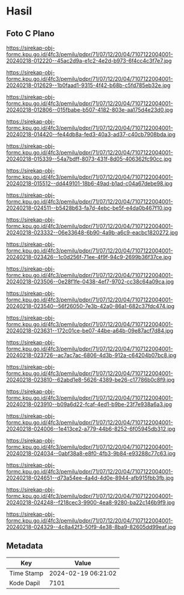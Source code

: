 # Hasil

## Foto C Plano

https://sirekap-obj-formc.kpu.go.id/4fc3/pemilu/pdpr/71/07/12/20/04/7107122004001-20240218-012220--45ac2d9a-e1c2-4e2d-b973-6f4cc4c3f7e7.jpg

https://sirekap-obj-formc.kpu.go.id/4fc3/pemilu/pdpr/71/07/12/20/04/7107122004001-20240218-012629--1b0faad1-9315-4f42-b68b-c5fd785eb32e.jpg

https://sirekap-obj-formc.kpu.go.id/4fc3/pemilu/pdpr/71/07/12/20/04/7107122004001-20240218-012806--015fbabe-b507-4182-803e-aa175d4e23d0.jpg

https://sirekap-obj-formc.kpu.go.id/4fc3/pemilu/pdpr/71/07/12/20/04/7107122004001-20240218-014420--fe44db8a-fed3-40a3-ad37-c40cb7908bda.jpg

https://sirekap-obj-formc.kpu.go.id/4fc3/pemilu/pdpr/71/07/12/20/04/7107122004001-20240218-015339--54a7bdff-8073-431f-8d05-406362fc90cc.jpg

https://sirekap-obj-formc.kpu.go.id/4fc3/pemilu/pdpr/71/07/12/20/04/7107122004001-20240218-015512--dd449101-18b6-49ad-b1ad-c04a67debe98.jpg

https://sirekap-obj-formc.kpu.go.id/4fc3/pemilu/pdpr/71/07/12/20/04/7107122004001-20240218-024511--b5428b63-fa7d-4ebc-be5f-e4da0b467f10.jpg

https://sirekap-obj-formc.kpu.go.id/4fc3/pemilu/pdpr/71/07/12/20/04/7107122004001-20240218-023332--06e33648-6b90-4a9b-a6c9-eacbc1820272.jpg

https://sirekap-obj-formc.kpu.go.id/4fc3/pemilu/pdpr/71/07/12/20/04/7107122004001-20240218-023426--1c0d256f-71ee-4f9f-94c9-2699b36f37ce.jpg

https://sirekap-obj-formc.kpu.go.id/4fc3/pemilu/pdpr/71/07/12/20/04/7107122004001-20240218-023506--0e28f1fe-0438-4ef7-9702-cc38c64a09ca.jpg

https://sirekap-obj-formc.kpu.go.id/4fc3/pemilu/pdpr/71/07/12/20/04/7107122004001-20240218-023540--56f26050-7e3b-42a0-86a1-682c37fdc474.jpg

https://sirekap-obj-formc.kpu.go.id/4fc3/pemilu/pdpr/71/07/12/20/04/7107122004001-20240218-023631--172c01ce-be07-44be-a64b-09e87acf7d84.jpg

https://sirekap-obj-formc.kpu.go.id/4fc3/pemilu/pdpr/71/07/12/20/04/7107122004001-20240218-023726--ac7ac7ac-6806-4d3b-912a-c64204b07bc8.jpg

https://sirekap-obj-formc.kpu.go.id/4fc3/pemilu/pdpr/71/07/12/20/04/7107122004001-20240218-023810--62abd1e8-5626-4389-be26-c17786b0c8f9.jpg

https://sirekap-obj-formc.kpu.go.id/4fc3/pemilu/pdpr/71/07/12/20/04/7107122004001-20240218-023910--b09a6d22-fcaf-4ed1-b9be-23f7e938a6a3.jpg

https://sirekap-obj-formc.kpu.go.id/4fc3/pemilu/pdpr/71/07/12/20/04/7107122004001-20240218-024006--1e413ce2-a779-44b6-8252-6f05945db312.jpg

https://sirekap-obj-formc.kpu.go.id/4fc3/pemilu/pdpr/71/07/12/20/04/7107122004001-20240218-024034--0abf38a8-e8f0-4fb3-9b84-e93288c77c63.jpg

https://sirekap-obj-formc.kpu.go.id/4fc3/pemilu/pdpr/71/07/12/20/04/7107122004001-20240218-024651--d73a54ee-4a4d-4d0e-8944-afb915fbb3fb.jpg

https://sirekap-obj-formc.kpu.go.id/4fc3/pemilu/pdpr/71/07/12/20/04/7107122004001-20240218-024248--f218cec3-9900-4ea8-9280-ba22c146b9f9.jpg

https://sirekap-obj-formc.kpu.go.id/4fc3/pemilu/pdpr/71/07/12/20/04/7107122004001-20240218-024329--4c8a42f3-50f9-4e38-8ba9-82605dd99eaf.jpg


## Metadata

| Key        | Value               |
| ---------- | ------------------- |
| Time Stamp | 2024-02-19 06:21:02 |
| Kode Dapil | 7101                |



